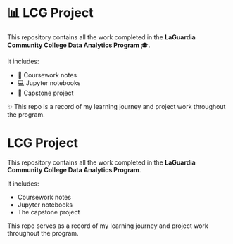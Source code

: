 # 📊 LCG Project  

This repository contains all the work completed in the **LaGuardia Community College Data Analytics Program** 🎓.  

It includes:  
- 📝 Coursework notes  
- 💻 Jupyter notebooks  
- 🚀 Capstone project  

✨ This repo is a record of my learning journey and project work throughout the program.  
# LCG Project

This repository contains all the work completed in the **LaGuardia Community College Data Analytics Program**.  

It includes:  
- Coursework notes  
- Jupyter notebooks  
- The capstone project  

This repo serves as a record of my learning journey and project work throughout the program.  
